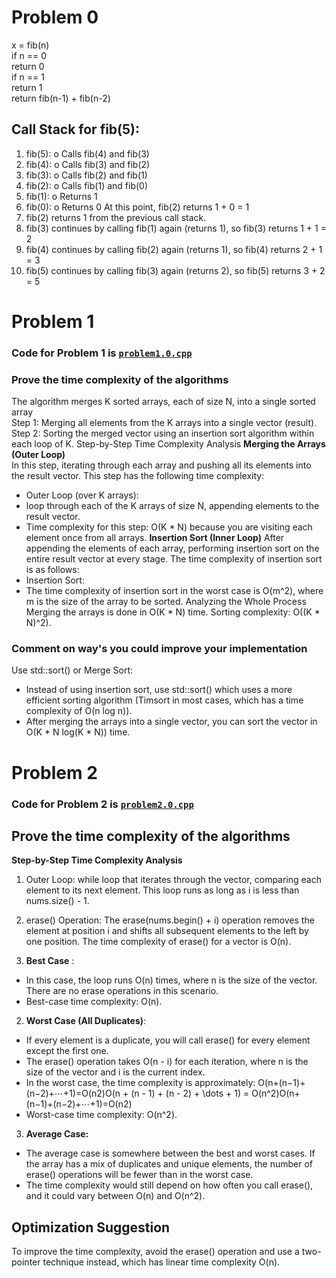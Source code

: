 # Problem 0
x = fib(n)</br>
    if n == 0</br>
        return 0</br>
    if n == 1</br>
         return 1</br>
    return fib(n-1) + fib(n-2)</br>


##  Call Stack for fib(5):
1.	fib(5):
o	Calls fib(4) and fib(3)
2.	fib(4):
o	Calls fib(3) and fib(2)
3.	fib(3):
o	Calls fib(2) and fib(1)
4.	fib(2):
o	Calls fib(1) and fib(0)
5.	fib(1):
o	Returns 1
6.	fib(0):
o	Returns 0
At this point, fib(2) returns 1 + 0 = 1
7.	fib(2) returns 1 from the previous call stack.
8.	fib(3) continues by calling fib(1) again (returns 1), so fib(3) returns 1 + 1 = 2
9.	fib(4) continues by calling fib(2) again (returns 1), so fib(4) returns 2 + 1 = 3
10.	fib(5) continues by calling fib(3) again (returns 2), so fib(5) returns 3 + 2 = 5


# Problem 1
### Code for Problem 1 is [`problem1.0.cpp`](problem1.0.cpp)</br>
### Prove the time complexity of the algorithms
The algorithm merges K sorted arrays, each of size N, into a single sorted array</br>
Step 1: Merging all elements from the K arrays into a single vector (result).</br>
Step 2: Sorting the merged vector using an insertion sort algorithm within each loop of K.
Step-by-Step Time Complexity Analysis
**Merging the Arrays (Outer Loop)**</br>
In this step, iterating through each array and pushing all its elements into the result vector. This step has the following time complexity:
*	Outer Loop (over K arrays):
*	loop through each of the K arrays of size N, appending elements to the result vector.
*	Time complexity for this step: O(K * N) because you are visiting each element once from all arrays.
**Insertion Sort (Inner Loop)**
After appending the elements of each array, performing insertion sort on the entire result vector at every stage. The time complexity of insertion sort is as follows:
*	Insertion Sort:
*	The time complexity of insertion sort in the worst case is O(m^2), where m is the size of the array to be sorted.
Analyzing the Whole Process
Merging the arrays is done in O(K * N) time.
Sorting complexity: O((K * N)^2).

### Comment on way's you could improve your implementation

Use std::sort() or Merge Sort:
* Instead of using insertion sort, use std::sort() which uses a more efficient sorting algorithm (Timsort in most cases, which has a time complexity of O(n log n)).
*	After merging the arrays into a single vector, you can sort the vector in O(K * N log(K * N)) time.

# Problem 2

### Code for Problem 2 is [`problem2.0.cpp`](problem2.0.cpp)

## Prove the time complexity of the algorithms

**Step-by-Step Time Complexity Analysis**
1.	Outer Loop:
	while loop that iterates through the vector, comparing each element to its next element. This loop runs as long as i is less than nums.size() - 1.
2.	erase() Operation:
	The erase(nums.begin() + i) operation removes the element at position i and shifts all subsequent elements to the left by one position. The time complexity of erase() for a vector is O(n).

3. **Best Case** :
*	In this case, the loop runs O(n) times, where n is the size of the vector. There are no erase operations in this scenario.
*	Best-case time complexity: O(n).
2. **Worst Case (All Duplicates)**:
*	If every element is a duplicate, you will call erase() for every element except the first one.
*	The erase() operation takes O(n - i) for each iteration, where n is the size of the vector and i is the current index.
*	In the worst case, the time complexity is approximately: O(n+(n−1)+(n−2)+⋯+1)=O(n2)O(n + (n - 1) + (n - 2) + \dots + 1) = O(n^2)O(n+(n−1)+(n−2)+⋯+1)=O(n2)
*	Worst-case time complexity: O(n^2).
3. **Average Case:**
*	The average case is somewhere between the best and worst cases. If the array has a mix of duplicates and unique elements, the number of erase() operations will be fewer than in the worst case.
*	The time complexity would still depend on how often you call erase(), and it could vary between O(n) and O(n^2).

## Optimization Suggestion
To improve the time complexity, avoid the erase() operation and use a two-pointer technique instead, which has linear time complexity O(n).
